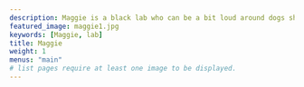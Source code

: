```yaml
---
description: Maggie is a black lab who can be a bit loud around dogs she doesn't know well.
featured_image: maggie1.jpg
keywords: [Maggie, lab]
title: Maggie
weight: 1
menus: "main"
# list pages require at least one image to be displayed.
---
```

